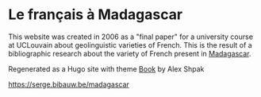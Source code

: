 # Le français à Madagascar

This website was created in 2006 as a "final paper" for a university course at UCLouvain about geolinguistic varieties of French. This is the result of a bibliographic research about the variety of French present in [Madagascar](https://en.wikipedia.org/wiki/Madagascar).

Regenerated as a Hugo site with theme [Book](https://github.com/alex-shpak/hugo-book) by Alex Shpak

https://serge.bibauw.be/madagascar
